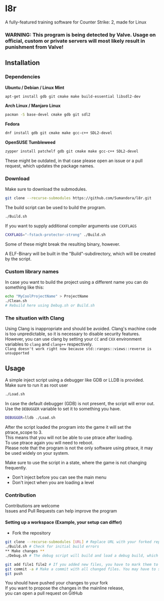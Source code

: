 # l8r
A fully-featured training software for Counter Strike: 2, made for Linux
### WARNING: This program is being detected by Valve. Usage on official, custom or private servers will most likely result in punishment from Valve!
## Installation
### Dependencies
**Ubuntu / Debian / Linux Mint**
```sh
apt-get install gdb git cmake make build-essential libsdl2-dev
```
**Arch Linux / Manjaro Linux**
```sh
pacman -S base-devel cmake gdb git sdl2
```
**Fedora**
```sh
dnf install gdb git cmake make gcc-c++ SDL2-devel
```
**OpenSUSE Tumbleweed**
```sh
zypper install patchelf gdb git cmake make gcc-c++ SDL2-devel
```
These might be outdated, in that case please open an issue or a pull request, which updates the package names.

### Download
Make sure to download the submodules.
```sh
git clone --recurse-submodules https://github.com/Sumandora/l8r.git
```

The build script can be used to build the program.
```sh
./Build.sh
```

If you want to supply additional compiler arguments use `CXXFLAGS`
```sh
CXXFLAGS="-fstack-protector-strong" ./Build.sh
```
Some of these might break the resulting binary, however.

A ELF-Binary will be built in the "Build"-subdirectory, which will be created by the script.

### Custom library names

In case you want to build the project using a different name you can do something like this:
```sh
echo "MyCoolProjectName" > ProjectName
./Clean.sh
# Rebuild here using Debug.sh or Build.sh
```

### The situation with Clang
Using Clang is inappropriate and should be avoided. Clang's machine code is too unpredictable, so it is necessary to disable security features. However, you can use clang by setting your `CC` and `CXX` environment variables to `clang` and `clang++` respectively.  
`Clang doesn't work right now because std::ranges::views::reverse is unsupported`

## Usage
A simple inject script using a debugger like GDB or LLDB is provided.  
Make sure to run it as root user
```sh
./Load.sh
```
In case the default debugger (GDB) is not present, the script will error out.  
Use the `DEBUGGER` variable to set it to something you have.  
```sh
DEBUGGER=lldb ./Load.sh
```

After the script loaded the program into the game it will set the ptrace_scope to 3.  
This means that you will not be able to use ptrace after loading.  
To use ptrace again you will need to reboot.  
Please note that the program is not the only software using ptrace, it may be used widely on your system.

Make sure to use the script in a state, where the game is not changing frequently.  
- Don't inject before you can see the main menu
- Don't inject when you are loading a level

### Contribution
Contributions are welcome  
Issues and Pull Requests can help improve the program

#### Setting up a workspace (Example, your setup can differ)
- Fork the repository
```sh
git clone --recurse-submodules [URL] # Replace URL with your forked repository
./Build.sh # Check for initial build errors
** Make changes **
./Debug.sh # The debug script will build and load a debug build, which can also be analyzed using a debugger of your choice

git add file1 file2 # If you added new files, you have to mark them to be tracked, if you didn't add any files, you can skip this step.
git commit -a # Make a commit with all changed files. You may have to set the 'EDITOR' variable, because you have to write a commit message. Please write a small and compact message explaining what you have done.
git push
```
You should have pushed your changes to your fork  
If you want to propose the changes in the mainline release,  
you can open a pull request on GitHub
